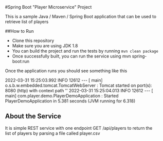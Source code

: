 #Spring Boot "Player Microservice" Project

This is a sample Java / Maven / Spring Boot application that can be used to retrieve list of players

##How to Run
* Clone this repository
* Make sure you are using JDK 1.8 
* You can build the project and run the tests by running ```mvn clean package```
* Once successfully built, you can run the service using mvn spring-boot:run

Once the application runs you should see something like this

2022-03-31 15:25:03.992  INFO 12612 --- [           main] o.s.b.w.embedded.tomcat.TomcatWebServer  : Tomcat started on port(s): 8080 (http) with context path ''
2022-03-31 15:25:04.013  INFO 12612 --- [           main] com.player.demo.PlayerDemoApplication    : Started PlayerDemoApplication in 5.381 seconds (JVM running for 6.318)

## About the Service
It is simple REST service with one endpoint GET /api/players to return the list of players by parsing a file called player.csv


